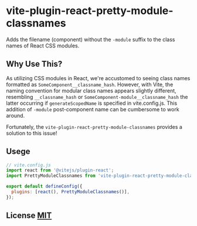 # vite-plugin-react-pretty-module-classnames

Adds the filename (component) without the `-module` suffix to the class names of React CSS modules.

## Why Use This?

As utilizing CSS modules in React, we're accustomed to seeing class names formatted as `SomeComponent__classname_hash`. However, with Vite, the naming convention for modular class names appears slightly different, resembling `__classname_hash` or `SomeComponent-module__classname_hash` the latter occurring if `generateScopedName` is specified in vite.config.js. This addition of `-module` post-component name can be cumbersome to work around.

Fortunately, the `vite-plugin-react-pretty-module-classnames` provides a solution to this issue!

## Usege

```js
// vite.config.js
import react from '@vitejs/plugin-react';
import PrettyModuleClassnames from 'vite-plugin-react-pretty-module-classnames';

export default defineConfig({
  plugins: [react(), PrettyModuleClassnames()],
});
```

## License [MIT](./LICENSE)

